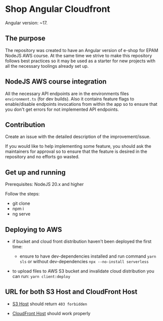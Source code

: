 # Shop Angular Cloudfront

Angular version: ~17.

## The purpose

The repository was created to have an Angular version of e-shop for EPAM NodeJS AWS course. At the same time we strive
to make this repository follows best practices so it may be used as a starter for new projects with all the necessary
toolings already set up.

## NodeJS AWS course integration

All the necessary API endpoints are in the environments files `environment.ts` (for dev builds). Also it contains
feature flags to enable/disable endpoints invocations from within the app so to ensure that you don't get errors for not
implemented API endpoints.

## Contribution

Create an issue with the detailed description of the improvement/issue.

If you would like to help implementing some feature, you should ask the maintainers for approval so to ensure that the
feature is desired in the repository and no efforts go wasted.

## Get up and running

Prerequisites: NodeJS 20.x and higher

Follow the steps:

- git clone
- npm i
- ng serve

## Deploying to AWS

- if bucket and cloud front distribution haven't been deployed the first time:

  - ensure to have dev-dependencies installed and run command `yarn sls` or without dev-dependencies
    `npx --no-install serverless`

- to upload files to AWS S3 bucket and invalidate cloud distribution you can run: `yarn client:deploy`

## URL for both S3 Host and CloudFront Host

- [S3 Host](http://aws-learn-cloud-practitioner.s3-website-us-east-1.amazonaws.com/) should return `403 forbidden`

- [CloudFront Host](https://d3qmp603iowzgx.cloudfront.net/) should work properly
